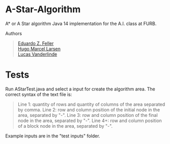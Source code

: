 # A-Star-Algorithm

A* or A Star algorithm Java 14 implementation for the A.I. class at FURB.

Authors
> [Eduardo Z. Feller](https://github.com/eduardofz12) <br>
> [Hugo Marcel Larsen](https://github.com/HMLarsen) <br>
> [Lucas Vanderlinde](https://github.com/LucasVander) <br>

# Tests
Run AStarTest.java and select a input for create the algorithm area. The correct syntax of the text file is:
> Line 1: quantity of rows and quantity of columns of the area separated by comma.
> Line 2: row and column position of the initial node in the area, separated by "-".
> Line 3: row and column position of the final node in the area, separated by "-".
> Line 4+: row and column position of a block node in the area, separated by "-".

Example inputs are in the "test inputs" folder.
